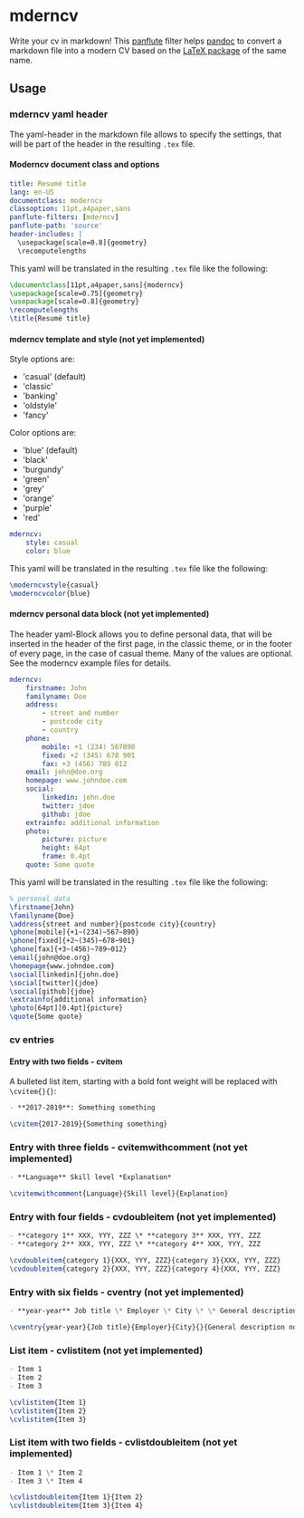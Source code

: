 # mderncv

Write your cv in markdown! This [panflute]( http://scorreia.com/software/panflute/ ) filter helps [pandoc]( https://pandoc.org/ ) to convert a markdown file into a modern CV based on the [LaTeX package]( https://github.com/xdanaux/moderncv ) of the same name.

## Usage

### mderncv yaml header

The yaml-header in the markdown file allows to specify the settings, that will be part of the header in the resulting `.tex` file.

#### Moderncv document class and options

```yaml
title: Resumé title
lang: en-US
documentclass: moderncv
classoption: 11pt,a4paper,sans
panflute-filters: [mderncv]
panflute-path: 'source'
header-includes: |
  \usepackage[scale=0.8]{geometry}
  \recomputelengths
```

This yaml will be translated in the resulting `.tex` file like the following:

```latex
\documentclass[11pt,a4paper,sans]{moderncv}
\usepackage[scale=0.75]{geometry}
\usepackage[scale=0.8]{geometry}
\recomputelengths
\title{Resumé title} 
```

#### mderncv template and style (not yet implemented)

Style options are:

- 'casual' (default)
- 'classic'
- 'banking'
- 'oldstyle'
- 'fancy'

Color options are:

 - 'blue' (default)
 - 'black'
 - 'burgundy'
 - 'green'
 - 'grey'
 - 'orange'
 - 'purple'
 - 'red'

```yaml
mderncv:
    style: casual
    color: blue 
```

This yaml will be translated in the resulting `.tex` file like the following:

```latex
\moderncvstyle{casual}
\moderncvcolor{blue}
```

#### mderncv personal data block (not yet implemented)

The header yaml-Block allows you to define personal data, that will be inserted in the header of the first page, in the classic theme, or in the footer of every page, in the case of casual theme. Many of the values are optional. See the moderncv example files for details.

```yaml
mderncv:
    firstname: John
    familyname: Doe
    address: 
        - street and number
        - postcode city
        - country
    phone:
        mobile: +1 (234) 567890
        fixed: +2 (345) 678 901
        fax: +3 (456) 789 012
    email: john@doe.org
    homepage: www.johndoe.com
    social:
        linkedin: john.doe
        twitter: jdoe
        github: jdoe
    extrainfo: additional information
    photo:
        picture: picture
        height: 64pt
        frame: 0.4pt
    quote: Some quote
```

This yaml will be translated in the resulting `.tex` file like the following:

```latex
% personal data
\firstname{John}
\familyname{Doe}
\address{street and number}{postcode city}{country}
\phone[mobile]{+1~(234)~567~890}
\phone[fixed]{+2~(345)~678~901}
\phone[fax]{+3~(456)~789~012}
\email{john@doe.org}
\homepage{www.johndoe.com}
\social[linkedin]{john.doe}
\social[twitter]{jdoe}
\social[github]{jdoe}
\extrainfo{additional information}
\photo[64pt][0.4pt]{picture}
\quote{Some quote}
```

### cv entries

#### Entry with two fields - cvitem

A bulleted list item, starting with a bold font weight will be replaced with `\cvitem{}{}`:

```markdown
- **2017-2019**: Something something
```

```latex
\cvitem{2017-2019}{Something something}
```

### Entry with three fields - cvitemwithcomment (not yet implemented)

```markdown
- **Language** Skill level *Explanation*
```

```latex
\cvitemwithcomment{Language}{Skill level}{Explanation} 
```

### Entry with four fields - cvdoubleitem (not yet implemented)

```markdown
- **category 1** XXX, YYY, ZZZ \* **category 3** XXX, YYY, ZZZ
- **category 2** XXX, YYY, ZZZ \* **category 4** XXX, YYY, ZZZ
```

```latex
\cvdoubleitem{category 1}{XXX, YYY, ZZZ}{category 3}{XXX, YYY, ZZZ}
\cvdoubleitem{category 2}{XXX, YYY, ZZZ}{category 4}{XXX, YYY, ZZZ}
```

### Entry with six fields - cventry (not yet implemented)

```markdown
- **year-year** Job title \* Employer \* City \* \* General description no longer than 1--2 lines.
```

```latex
\cventry{year-year}{Job title}{Employer}{City}{}{General description no longer than 1--2 lines.}
```

### List item - cvlistitem (not yet implemented)

```markdown
- Item 1
- Item 2
- Item 3
```

```latex
\cvlistitem{Item 1}
\cvlistitem{Item 2}
\cvlistitem{Item 3}
```

### List item with two fields - cvlistdoubleitem (not yet implemented)

```markdown
- Item 1 \* Item 2
- Item 3 \* Item 4
```

```latex
\cvlistdoubleitem{Item 1}{Item 2}
\cvlistdoubleitem{Item 3}{Item 4}
```